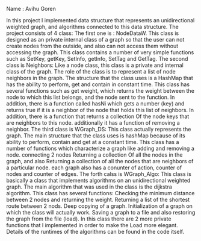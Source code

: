 
Name : Avihu Goren





In this project I implemented data structure that represents an unidirectional weighted graph, and algorithms connected to this data structure. 
The project consists of 4 class:
The first one is : NodeDataW.
This class is designed as an private internal class of a graph so that the user can not create nodes from the outside, and also can not access them without accessing the graph.
This class contains a number of very simple functions such as SetKey, getKey, SetInfo, getInfo, SetTag and GetTag.
The second class is Neighbors:
Like a node class, this class is a private and internal class of the graph. The role of the class is to represent a list of node neighbors in the graph. The structure that the class uses is a HashMap that has the ability to perform, get and contain in constant time.
This class has several functions such as get weight, which returns the weight between the node to which this list belongs, and the node sent to the function. In addition, there is a function called hasNi which gets a number (key) and returns true if it is a neighbor of the node that holds this list of neighbors. In addition, there is a function that returns a collection Of the node keys that are neighbors to this node. additionally it has a function of removing a neighbor.
The third class is WGraph_DS:
This class actually represents the graph. The main structure that the class uses is hashMap because of its ability to perform, contain and get at a constant time. This class has a number of functions which characterize a graph like adding and removing a node. connecting 2 nodes Returning a collection Of all the nodes in the graph, and also Returning a collection of all the nodes that are neighbors of a particular node. each graph also has a conunter of action, counter of nodes and counter of edges. 
The forth calss is WGraph_Algo:
This class is basically a class that implements algorithms on an unidirectional weighted graph. The main algorithm that was used in the class is the dijkstra algorithm.
This class has several functions:
Checking the minimum distance between 2 nodes and returning the weight. Returning a list of the shortest route between 2 nods. Deep copying of a graph. Initialization of a graph on which the class will actually work. Saving a graph to a file and also restoring the graph from the file (load).
In this class there are 2 more private functions that I implemented in order to make the Load more elegant.
Details of the runtimes of the algorithms can be found in the code itself.


